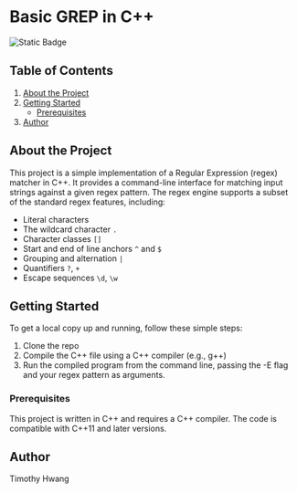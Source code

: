 # Basic GREP in C++

![Static Badge](https://img.shields.io/badge/C%2B%2B-Solutions-blue?logo=C%2B%2B)

## Table of Contents
1. [About the Project](#about-the-project)
2. [Getting Started](#getting-started)
    - [Prerequisites](#prerequisites)
3. [Author](#author)

## About the Project
This project is a simple implementation of a Regular Expression (regex) matcher in C++. It provides a command-line interface for matching input strings against a given regex pattern. The regex engine supports a subset of the standard regex features, including:

- Literal characters
- The wildcard character `.`
- Character classes `[]`
- Start and end of line anchors `^` and `$`
- Grouping and alternation `|`
- Quantifiers `?`, `+`
- Escape sequences `\d`, `\w`

## Getting Started
To get a local copy up and running, follow these simple steps:

1. Clone the repo
2. Compile the C++ file using a C++ compiler (e.g., g++)
3. Run the compiled program from the command line, passing the -E flag and your regex pattern as arguments.

### Prerequisites
This project is written in C++ and requires a C++ compiler. The code is compatible with C++11 and later versions.

## Author
Timothy Hwang